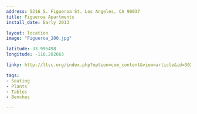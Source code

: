 ```yaml
---
address: 5216 S. Figueroa St. Los Angeles, CA 90037
title: Figueroa Apartments
install_date: Early 2013

layout: location
image: "Figueroa_200.jpg"

latitude: 33.995498
longitude: -118.282663

linky: http://ltsc.org/index.php?option=com_content&view=article&id=302

tags:	
- Seating
- Plants
- Tables
- Benches

---
```


